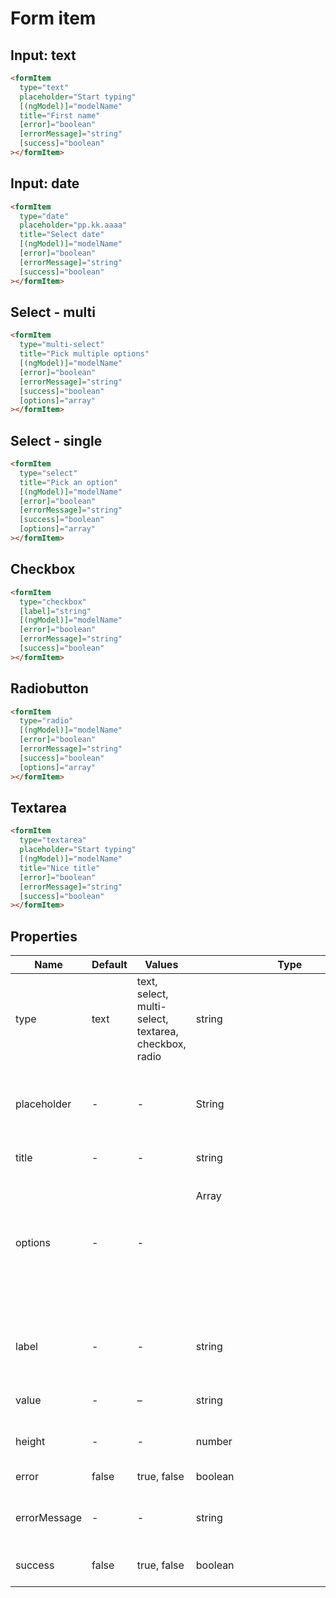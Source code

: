 # Form item

## Input: text
```html
<formItem
  type="text"
  placeholder="Start typing"
  [(ngModel)]="modelName"
  title="First name"
  [error]="boolean"
  [errorMessage]="string"
  [success]="boolean"
></formItem>
```

## Input: date
```html
<formItem
  type="date"
  placeholder="pp.kk.aaaa"
  title="Select date"
  [(ngModel)]="modelName"
  [error]="boolean"
  [errorMessage]="string"
  [success]="boolean"
></formItem>
```

## Select - multi
```html
<formItem
  type="multi-select"
  title="Pick multiple options"
  [(ngModel)]="modelName"
  [error]="boolean"
  [errorMessage]="string"
  [success]="boolean"
  [options]="array"
></formItem>
```

## Select - single
```html
<formItem
  type="select"
  title="Pick an option"
  [(ngModel)]="modelName"
  [error]="boolean"
  [errorMessage]="string"
  [success]="boolean"
  [options]="array"
></formItem>
```

## Checkbox
```html
<formItem
  type="checkbox"
  [label]="string"
  [(ngModel)]="modelName"
  [error]="boolean"
  [errorMessage]="string"
  [success]="boolean"
></formItem>
```

## Radiobutton
```html
<formItem
  type="radio"
  [(ngModel)]="modelName"
  [error]="boolean"
  [errorMessage]="string"
  [success]="boolean"
  [options]="array"
></formItem>
```

## Textarea
```html
<formItem
  type="textarea"
  placeholder="Start typing"
  [(ngModel)]="modelName"
  title="Nice title"
  [error]="boolean"
  [errorMessage]="string"
  [success]="boolean"
></formItem>
```

## Properties

| Name  | Default  | Values  |  Type | Description  |
|---|---|---|---|---|
| type | text | text, select, multi-select, textarea, checkbox, radio | string | Choose the type of the form item
| placeholder | - | - | String | Placeholder text which describes the format of current form item
| title | - | - | string | Title of the form item
| options | - | - | Array<object> | Array of options [{ key: 'Option title', value: 'Option value' }]. Used for: <b>Multi-select, Select, Radio</b>
| label | - | - | string | ONLY for checkbox. Used as checkbox label text
| value | - | – | string | Form item default value
| height | - | - | number | Textarea optional height
| error | false | true, false | boolean | Form items error theme
| errorMessage | - | - | string | Error message for 'error' theme
| success | false | true, false | boolean | Form items success theme